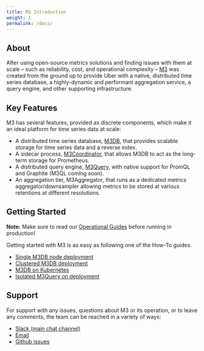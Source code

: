```yaml
---
title: M3 Introduction
weight: 1
permalink: /docs/
---
```



## About

After using open-source metrics solutions and finding issues with them at scale – such as reliability, cost, and
operational complexity – [M3](https://github.com/m3db/m3) was created from the ground up to provide Uber with a
native, distributed time series database, a highly-dynamic and performant aggregation service, a query engine, and
other supporting infrastructure.

## Key Features

M3 has several features, provided as discrete components, which make it an ideal platform for time series data at scale:

-   A distributed time series database, [M3DB](/docs/m3db/), that provides scalable storage for time series data and a reverse index.
-   A sidecar process, [M3Coordinator](/docs/integrations/prometheus), that allows M3DB to act as the long-term storage for Prometheus.
-   A distributed query engine, [M3Query](/docs/m3query), with native support for PromQL and Graphite (M3QL coming soon).
    <!-- Add M3Aggregator link -->
-   An aggregation tier, M3Aggregator, that runs as a dedicated metrics aggregator/downsampler allowing metrics to be stored at various retentions at different resolutions.

## Getting Started

**Note:** Make sure to read our [Operational Guides](/docs/operational_guide) before running in production!

Getting started with M3 is as easy as following one of the How-To guides.

-   [Single M3DB node deployment](/docs/quickstart)
-   [Clustered M3DB deployment](/docs/how_to/cluster_hard_way)
-   [M3DB on Kubernetes](/docs/operator)
-   [Isolated M3Query on deployment](/docs/how_to/query)

## Support

For support with any issues, questions about M3 or its operation, or to leave any comments, the team can be
reached in a variety of ways:

-   [Slack (main chat channel)](http://bit.ly/m3slack)
-   [Email](https://groups.google.com/forum/#!forum/m3db)
-   [Github issues](https://github.com/m3db/m3/issues)
